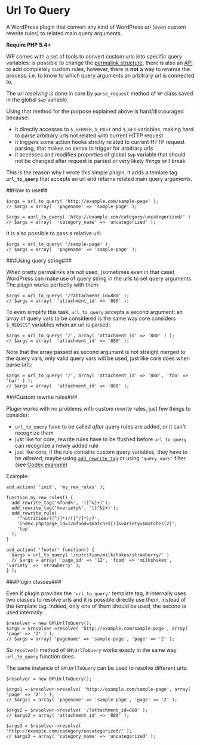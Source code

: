 Url To Query
============

A WordPress plugin that convert any kind of WordPress url (even custom rewrite rules) to related main query arguments.

**Require PHP 5.4+**

WP comes with a set of tools to convert custom urls into specific query variables:
is possible to change the [permalink structure](http://codex.wordpress.org/Using_Permalinks#Choosing_your_permalink_structure),
there is  also an [API](http://codex.wordpress.org/Rewrite_API/add_rewrite_rule) to add completely custom rules,
however, there is **not** a way to *reverse* the process: i.e. to know to which query arguments an arbitrary url is connected to.

The url *resolving* is done in core by  `parse_request` method of `WP` class saved in the global `$wp` variable.

Using that method for the purpose explained above is hard/discouraged because:
 * it directly accesses to `$_SERVER`, `$_POST` and `$_GET` variables, making hard to parse arbitrary urls not related with current HTTP request
 * it triggers some action hooks strictly related to current HTTP request parsing, that makes no sense to trigger for arbitrary urls
 * it accesses and modifies properties of global `$wp` variable that should not be changed after request is parsed or very likely *things* will break
 
This is the reason why I wrote this simple plugin, it adds a temlate tag **`url_to_query`** that accepts an url and returns related
main query arguments.

##How to use##

    $args = url_to_query( 'http://example.com/sample-page' );
    // $args = array(  'pagename' => 'sample-page' );
    
    $args = uurl_to_query( 'http://example.com/category/uncategorized/' )
    // $args = array(  'category_name' => 'uncategorized' );
    
It is also possible to pass a relative url:

    $args = url_to_query( '/sample-page' );
    // $args = array(  'pagename' => 'sample-page' );
    
###Using query string###

When pretty permalinks are not used, (sometimes even in that case) WordPress can make use of query string in the
urls to set query arguments. The plugin works perfectly with them:

    $args = url_to_query( '/?attachment_id=880' );
    // $args = array(  'attachment_id' => '880' );
    
To even simplify this task, `url_to_query` accepts a second argument: an array of query vars to be considered
is the same way core considers `$_REQUEST` variables when an url is parsed:

    $args = url_to_query( '/', array( 'attachment_id' => '880' ) );
    // $args = array(  'attachment_id' => '880' );
    
Note that the array passed as second argument is not straight merged to the query vars, only valid query vars will be used,
just like core does when parse urls:

    $args = url_to_query( '/', array( 'attachment_id' => '880', 'foo' => 'bar' ) );
    // $args = array(  'attachment_id' => '880' );
    
###Custom rewrite rules###

Plugin works with no problems with custom rewrite rules, just few things to consider:

* `url_to_query` have to be called *after* query rules are added, or it can't recognize them
* just like for core, rewrite rules have to be flushed before `url_to_query` can recognize a newly added rule
* just like core, if the rule contains custom query variables, they have to be *allowed*, maybe using [`add_rewrite_tag`](http://codex.wordpress.org/Rewrite_API/add_rewrite_tag)
or using `'query_vars'` filter (see [Codex example](http://codex.wordpress.org/Custom_Queries#Custom_Archives))

Example:

    add_action( 'init', 'my_rew_rules' );

    function my_rew_rules() {
      add_rewrite_tag('%food%', '([^&]+)');
      add_rewrite_tag('%variety%', '([^&]+)');
      add_rewrite_rule(
        '^nutrition/([^/]*)/([^/]*)/?',
        'index.php?page_id=12&food=$matches[1]&variety=$matches[2]',
        'top'
      );
    }

    add_action( 'footer' function() {
      $args = url_to_query( '/nutrition/milkshakes/strawberry/' )
      // $args = array( 'page_id' => '12', 'food' => 'milkshakes', 'variety' => 'strawberry' );
    } );

###Plugin classes###

Even if plugin provides the `'url_to_query'` template tag, it internally uses two classes to resolve urls and
it is possible directly use them, instead of the template tag. Indeed, only one of them should be used, the second is used internally.

    $resolver = new GM\UrlToQuery();
    $args = $resolver->resolve( 'http://example.com/sample-page', array( 'page' => '2' ) );
    // $args = array( 'pagename' => 'sample-page', 'page' => '2' );
    
So `resolve()` method of `GM\UrlToQuery` works exacly in the same way `url_to_query` function does.

The same instance of `GM\UrlToQuery` can be used to resolve different urls:

    $resolver = new GM\UrlToQuery();
    
    $args1 = $resolver->resolve( 'http://example.com/sample-page', array( 'page' => '2' ) );
    // $args1 = array( 'pagename' => 'sample-page', 'page' => '2' );
    
    $args2 = $resolver->resolve( '/?attachment_id=880' );
    // $args2 = array( 'attachment_id' => '880' );
    
    $args3 = $resolver->resolve( 'http://example.com/category/uncategorized/' );
    // $args3 = array( 'category_name' => 'uncategorized' );








    
